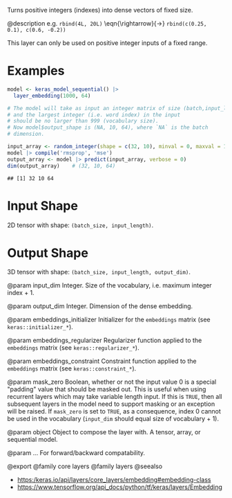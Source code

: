 Turns positive integers (indexes) into dense vectors of fixed size.

@description
e.g. `rbind(4L, 20L)` \eqn{\rightarrow}{->} `rbind(c(0.25, 0.1), c(0.6, -0.2))`

This layer can only be used on positive integer inputs of a fixed range.

# Examples

```r
model <- keras_model_sequential() |>
  layer_embedding(1000, 64)

# The model will take as input an integer matrix of size (batch,input_length),
# and the largest integer (i.e. word index) in the input
# should be no larger than 999 (vocabulary size).
# Now model$output_shape is (NA, 10, 64), where `NA` is the batch
# dimension.

input_array <- random_integer(shape = c(32, 10), minval = 0, maxval = 1000)
model |> compile('rmsprop', 'mse')
output_array <- model |> predict(input_array, verbose = 0)
dim(output_array)    # (32, 10, 64)
```

```
## [1] 32 10 64
```

# Input Shape
2D tensor with shape: `(batch_size, input_length)`.

# Output Shape
3D tensor with shape: `(batch_size, input_length, output_dim)`.

@param input_dim
Integer. Size of the vocabulary,
i.e. maximum integer index + 1.

@param output_dim
Integer. Dimension of the dense embedding.

@param embeddings_initializer
Initializer for the `embeddings`
matrix (see `keras::initializer_*`).

@param embeddings_regularizer
Regularizer function applied to
the `embeddings` matrix (see `keras::regularizer_*`).

@param embeddings_constraint
Constraint function applied to
the `embeddings` matrix (see `keras::constraint_*`).

@param mask_zero
Boolean, whether or not the input value 0 is a special
"padding" value that should be masked out.
This is useful when using recurrent layers which
may take variable length input. If this is `TRUE`,
then all subsequent layers in the model need
to support masking or an exception will be raised.
If `mask_zero` is set to `TRUE`, as a consequence,
index 0 cannot be used in the vocabulary (`input_dim` should
equal size of vocabulary + 1).

@param object
Object to compose the layer with. A tensor, array, or sequential model.

@param ...
For forward/backward compatability.

@export
@family core layers
@family layers
@seealso
+ <https:/keras.io/api/layers/core_layers/embedding#embedding-class>
+ <https://www.tensorflow.org/api_docs/python/tf/keras/layers/Embedding>
